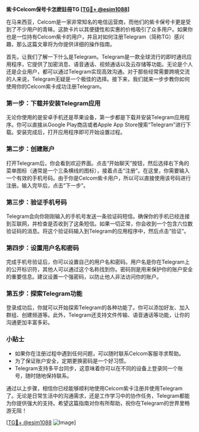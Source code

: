 **紫卡Celcom保号卡怎麽註冊TG [[TG💪+ @esim1088](https://t.me/s/esim1088)]**

在马来西亚，Celcom是一家非常知名的电信运营商，而他们的紫卡保号卡更是受到了不少用户的青睐。这款卡片以其便捷性和实惠的价格吸引了众多用户。如果你也是一位持有Celcom紫卡的用户，并且对如何注册Telegram（简称TG）感兴趣，那么这篇文章将为你提供详细的操作指南。

首先，让我们了解一下什么是Telegram。Telegram是一款全球流行的即时通讯应用程序，它提供了加密消息、语音通话、视频通话以及云存储等功能。无论是个人还是企业用户，都可以通过Telegram实现高效沟通。对于那些经常需要跨境交流的人来说，Telegram无疑是一个极佳的选择。接下来，我们就来一步步教你如何使用你的Celcom紫卡成功注册Telegram。

### 第一步：下载并安装Telegram应用

无论你使用的是安卓手机还是苹果设备，第一步都是下载并安装Telegram应用程序。你可以直接从Google Play商店或者Apple App Store搜索“Telegram”进行下载。安装完成后，打开应用程序即可开始设置过程。

### 第二步：创建账户

打开Telegram后，你会看到欢迎界面。点击“开始聊天”按钮，然后选择右下角的菜单图标（通常是一个三条横线的图标），接着点击“注册”。在这里，你需要输入一个有效的手机号码。由于你是Celcom紫卡用户，所以可以直接使用该号码进行注册。输入完毕后，点击“下一步”。

### 第三步：验证手机号码

Telegram会向你刚刚输入的手机号发送一条验证码短信。确保你的手机已经连接到互联网，并检查是否收到了这条短信。如果一切正常，你会收到一个包含六位数验证码的消息。将这个验证码输入到Telegram的应用程序中，然后点击“验证”。

### 第四步：设置用户名和密码

完成手机号验证后，你可以设置自己的用户名和密码。用户名是你在Telegram上的公开标识符，其他人可以通过这个名称找到你。密码则是用来保护你的账户安全的重要信息。建议设置一个强密码，以防止他人非法访问你的账户。

### 第五步：探索Telegram功能

登录成功后，你就可以开始探索Telegram的各种功能了。你可以添加好友、加入群组、创建频道等。此外，Telegram还支持文件传输、语音通话等功能，让你的沟通更加丰富多彩。

### 小贴士

- 如果你在注册过程中遇到任何问题，可以随时联系Celcom客服寻求帮助。
- 为了保证账户安全，定期更换密码是一个好习惯。
- Telegram支持多平台同步，这意味着你可以在不同的设备上登录同一个账号，随时随地保持联系。

通过以上步骤，相信你已经能够顺利地使用Celcom紫卡注册并使用Telegram了。无论是日常生活中的沟通需求，还是工作学习中的协作任务，Telegram都能为你提供强大的支持。希望这篇指南对你有所帮助，祝你在Telegram的世界里畅游无阻！

[[TG💪+ @esim1088](https://t.me/s/esim1088) ![Image](https://i.postimg.cc/4NQfJmqS/Snipaste-2025-05-13-00-14-12.png)]